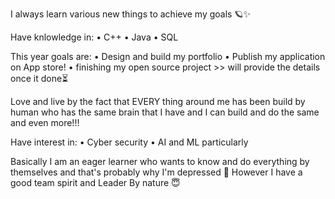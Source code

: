 I always learn various new things to achieve my goals 🪐✨

Have knlowledge in:
• C++
• Java
• SQL

This year goals are:
• Design and build my portfolio
• Publish my application on App store!
• finishing my open source project >> will provide the details once it done⏳

Love and live by the fact that EVERY thing around me has been build by human who has the same brain that I have and I can build and do the same and even more!!!

Have interest in:
• Cyber security 
• AI and ML particularly 

Basically I am an eager learner who wants to know and do everything by themselves and that's probably why I'm depressed 🐒
However I have a good team spirit and Leader By nature 😇
